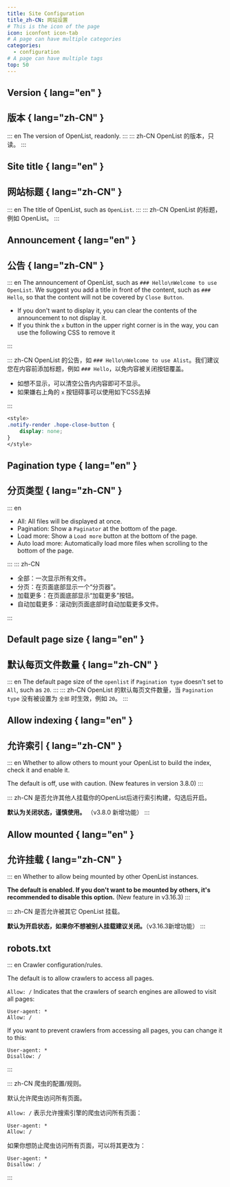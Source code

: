 ```yaml
---
title: Site Configuration
title_zh-CN: 网站设置
# This is the icon of the page
icon: iconfont icon-tab
# A page can have multiple categories
categories:
  - configuration
# A page can have multiple tags
top: 50
---
```


## Version { lang="en" }

## 版本 { lang="zh-CN" }

::: en
The version of OpenList, readonly.
:::
::: zh-CN
OpenList 的版本，只读。
:::

## Site title { lang="en" }

## 网站标题 { lang="zh-CN" }

::: en
The title of OpenList, such as `OpenList`.
:::
::: zh-CN
OpenList 的标题，例如 OpenList。
:::

## Announcement { lang="en" }

## 公告 { lang="zh-CN" }

::: en
The announcement of OpenList, such as `### Hello\nWelcome to use OpenList`. We suggest you add a title in front of the content, such as `### Hello`, so that the content will not be covered by `Close Button`.

- If you don't want to display it, you can clear the contents of the announcement to not display it.
- If you think the `x` button in the upper right corner is in the way, you can use the following CSS to remove it

:::

::: zh-CN
OpenList 的公告，如 `### Hello\nWelcome to use Alist`。我们建议您在内容前添加标题，例如 `### Hello`，以免内容被关闭按钮覆盖。

- 如想不显示，可以清空公告内内容即可不显示。
- 如果嫌右上角的 `x` 按钮碍事可以使用如下CSS去掉

:::

```css
<style>
.notify-render .hope-close-button {
    display: none;
}
</style>
```

## Pagination type { lang="en" }

## 分页类型 { lang="zh-CN" }

::: en

- All: All files will be displayed at once.
- Pagination: Show a `Paginator` at the bottom of the page.
- Load more: Show a `Load more` button at the bottom of the page.
- Auto load more: Automatically load more files when scrolling to the bottom of the page.

:::
::: zh-CN

- 全部：一次显示所有文件。
- 分页：在页面底部显示一个“分页器”。
- 加载更多：在页面底部显示“加载更多”按钮。
- 自动加载更多：滚动到页面底部时自动加载更多文件。

:::

## Default page size { lang="en" }

## 默认每页文件数量 { lang="zh-CN" }

::: en
The default page size of the `openlist` if `Pagination type` doesn't set to `All`, such as `20`.
:::
::: zh-CN
OpenList 的默认每页文件数量，当 `Pagination type` 没有被设置为 `全部` 时生效，例如 `20`。
:::

## Allow indexing { lang="en" }

## 允许索引 { lang="zh-CN" }

::: en
Whether to allow others to mount your OpenList to build the index, check it and enable it.

The default is off, use with caution. (New features in version 3.8.0)
:::

::: zh-CN
是否允许其他人挂载你的OpenList后进行索引构建，勾选后开启。

**默认为关闭状态，谨慎使用。** （v3.8.0 新增功能）
:::

## Allow mounted { lang="en" }

## 允许挂载 { lang="zh-CN" }

::: en
Whether to allow being mounted by other OpenList instances.

**The default is enabled. If you don't want to be mounted by others, it's recommended to disable this option.** (New feature in v3.16.3)
:::

::: zh-CN
是否允许被其它 OpenList 挂载。

**默认为开启状态，如果你不想被别人挂载建议关闭。**（v3.16.3新增功能）
:::

## robots.txt

::: en
Crawler configuration/rules.

The default is to allow crawlers to access all pages.

`Allow: /` Indicates that the crawlers of search engines are allowed to visit all pages:

```txt{2}
User-agent: *
Allow: /
```

If you want to prevent crawlers from accessing all pages, you can change it to this:

```txt{2}
User-agent: *
Disallow: /
```

:::

::: zh-CN
爬虫的配置/规则。

默认允许爬虫访问所有页面。

`Allow: /` 表示允许搜索引擎的爬虫访问所有页面：

```txt{2}
User-agent: *
Allow: /
```

如果你想防止爬虫访问所有页面，可以将其更改为：

```txt{2}
User-agent: *
Disallow: /
```

:::
